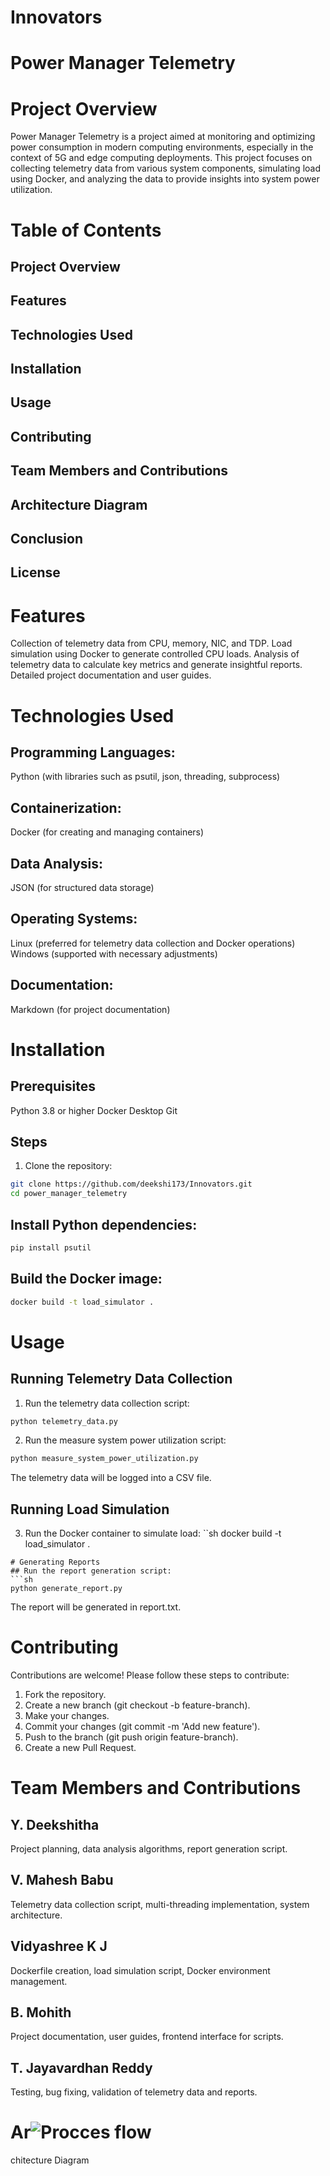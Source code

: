 # Innovators
# Power Manager Telemetry
# Project Overview
Power Manager Telemetry is a project aimed at monitoring and optimizing power consumption in modern computing environments, especially in the context of 5G and edge computing deployments. This project focuses on collecting telemetry data from various system components, simulating load using Docker, and analyzing the data to provide insights into system power utilization.
# Table of Contents
## Project Overview
## Features
## Technologies Used
## Installation
## Usage
## Contributing
## Team Members and Contributions
## Architecture Diagram
## Conclusion
## License
# Features
Collection of telemetry data from CPU, memory, NIC, and TDP.
Load simulation using Docker to generate controlled CPU loads.
Analysis of telemetry data to calculate key metrics and generate insightful reports.
Detailed project documentation and user guides.
# Technologies Used
## Programming Languages:
Python (with libraries such as psutil, json, threading, subprocess)
## Containerization:
Docker (for creating and managing containers)
## Data Analysis:
JSON (for structured data storage)
## Operating Systems:
Linux (preferred for telemetry data collection and Docker operations)
Windows (supported with necessary adjustments)
## Documentation:
Markdown (for project documentation)
# Installation
## Prerequisites
Python 3.8 or higher
Docker Desktop
Git
## Steps
1. Clone the repository:
```sh
git clone https://github.com/deekshi173/Innovators.git
cd power_manager_telemetry
```
## Install Python dependencies:
```sh
pip install psutil
```
## Build the Docker image:
```sh
docker build -t load_simulator .
```
# Usage
## Running Telemetry Data Collection
1. Run the telemetry data collection script:
```sh
python telemetry_data.py
```
2. Run the measure system power utilization script:
```sh
python measure_system_power_utilization.py
```
The telemetry data will be logged into a CSV file.

## Running Load Simulation
3. Run the Docker container to simulate load:
``sh
docker build -t load_simulator .
```
# Generating Reports
## Run the report generation script:
```sh
python generate_report.py
```
The report will be generated in report.txt.

# Contributing
Contributions are welcome! Please follow these steps to contribute:
1. Fork the repository.
2. Create a new branch (git checkout -b feature-branch).
3. Make your changes.
4. Commit your changes (git commit -m 'Add new feature').
5. Push to the branch (git push origin feature-branch).
6. Create a new Pull Request.
   
# Team Members and Contributions
## Y. Deekshitha
Project planning, data analysis algorithms, report generation script.
## V. Mahesh Babu
Telemetry data collection script, multi-threading implementation, system architecture.
## Vidyashree K J 
Dockerfile creation, load simulation script, Docker environment management.
##  B. Mohith
Project documentation, user guides, frontend interface for scripts.
## T. Jayavardhan Reddy
Testing, bug fixing, validation of telemetry data and reports.

# Ar![Procces flow](https://github.com/user-attachments/assets/df4df581-2bcb-48eb-b634-5e02719cfef9)
chitecture Diagram



